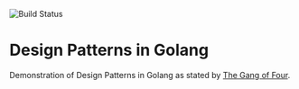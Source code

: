 ![Build Status](https://travis-ci.org/rodrigomata/go-design-patterns.svg?branch=master)
# Design Patterns in Golang

Demonstration of Design Patterns in Golang as stated by [The Gang of Four](https://en.wikipedia.org/wiki/Design_Patterns).
